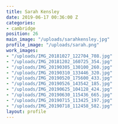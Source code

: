 ```yaml
---
title: Sarah Kensley
date: 2019-06-17 00:36:00 Z
categories:
- cambridge
position: 26
main_image: "/uploads/sarahkensley.jpg"
profile_image: "/uploads/sarah.png"
work_images:
- "/uploads/IMG_20181027_122704_708.jpg"
- "/uploads/IMG_20181202_160725_354.jpg"
- "/uploads/IMG_20190305_130100_260.jpg"
- "/uploads/IMG_20190310_133446_320.jpg"
- "/uploads/IMG_20190520_175600_433.jpg"
- "/uploads/IMG_20190526_143542_185.jpg"
- "/uploads/IMG_20190625_104128_424.jpg"
- "/uploads/IMG_20190630_115436_665.jpg"
- "/uploads/IMG_20190715_113425_197.jpg"
- "/uploads/IMG_20190718_112458_582.jpg"
layout: profile
---
```


